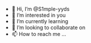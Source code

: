 - 👋 Hi, I’m @S1mple-yyds
- 👀 I’m interested in you
- 🌱 I’m currently learning
- 💞️ I’m looking to collaborate on
- 📫 How to reach me ...

<!---
S1mple-yyds/S1mple-yyds is a ✨ special ✨ repository because its `README.md` (this file) appears on your GitHub profile.
You can click the Preview link to take a look at your changes.
--->
